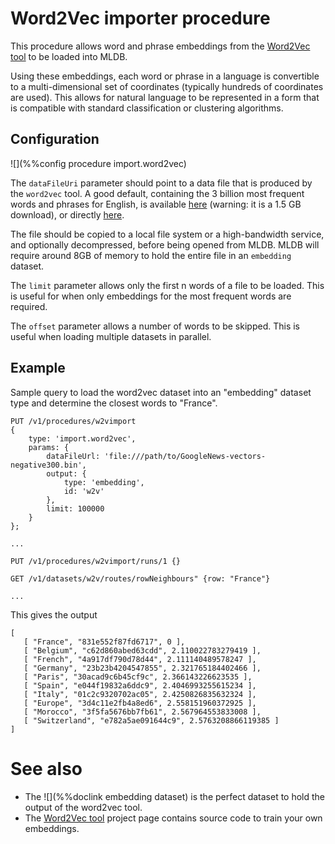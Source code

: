 # Word2Vec importer procedure

This procedure allows word and phrase embeddings from the
[Word2Vec tool](https://code.google.com/p/word2vec/) to be loaded
into MLDB.

Using these embeddings, each word or phrase in a language is convertible
to a multi-dimensional set of coordinates (typically hundreds of coordinates
are used).  This allows for natural language to be represented in a form
that is compatible with standard classification or clustering algorithms.

## Configuration

![](%%config procedure import.word2vec)

The `dataFileUri` parameter should point to a data file that is produced
by the `word2vec` tool.  A good default, containing the 3 billion most
frequent words and phrases for English, is available
[here](https://drive.google.com/file/d/0B7XkCwpI5KDYNlNUTTlSS21pQmM/edit?usp=sharing)
(warning: it is a 1.5 GB download), or directly [here](https://doc-0g-8s-docs.googleusercontent.com/docs/securesc/ha0ro937gcuc7l7deffksulhg5h7mbp1/g4gppkmj8r3k019aau67238mkj789i6m/1444910400000/06848720943842814915/*/0B7XkCwpI5KDYNlNUTTlSS21pQmM?e=download).

The file should be copied to a local file system or a high-bandwidth
service, and optionally decompressed, before being opened from MLDB.  MLDB will
require around 8GB of memory to hold the entire file in an `embedding` dataset.

The `limit` parameter allows only the first n words of a file to be loaded.
This is useful for when only embeddings for the most frequent words are
required.

The `offset` parameter allows a number of words to be skipped.  This is
useful when loading multiple datasets in parallel.

## Example

Sample query to load the word2vec dataset into an "embedding" dataset
type and determine the closest words to "France".

```
PUT /v1/procedures/w2vimport
{
    type: 'import.word2vec',
    params: {
        dataFileUrl: 'file:///path/to/GoogleNews-vectors-negative300.bin',
        output: {
            type: 'embedding',
            id: 'w2v'
        },
        limit: 100000
    }
};

...

PUT /v1/procedures/w2vimport/runs/1 {}

GET /v1/datasets/w2v/routes/rowNeighbours" {row: "France"}

...

```

This gives the output

```
[
   [ "France", "831e552f87fd6717", 0 ],
   [ "Belgium", "c62d860abed63cdd", 2.110022783279419 ],
   [ "French", "4a917df790d78d44", 2.111140489578247 ],
   [ "Germany", "23b23b4204547855", 2.321765184402466 ],
   [ "Paris", "30acad9c6b45cf9c", 2.366143226623535 ],
   [ "Spain", "e044f19832a6ddc9", 2.4046993255615234 ],
   [ "Italy", "01c2c9320702ac05", 2.4250826835632324 ],
   [ "Europe", "3d4c11e2fb4a8ed6", 2.558151960372925 ],
   [ "Morocco", "3f5fa5676bb7fb61", 2.567964553833008 ],
   [ "Switzerland", "e782a5ae091644c9", 2.5763208866119385 ]
]
```

# See also

* The ![](%%doclink embedding dataset) is the perfect dataset to hold
  the output of the word2vec tool.
* The [Word2Vec tool](https://code.google.com/p/word2vec/) project page
  contains source code to train your own embeddings.
